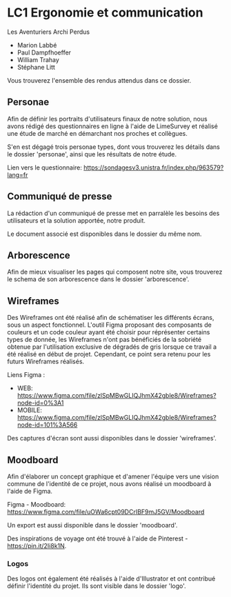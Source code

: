 # LC1 Ergonomie et communication

Les Aventuriers Archi Perdus
- Marion Labbé
- Paul Dampfhoeffer
- William Trahay
- Stéphane Litt


Vous trouverez l'ensemble des rendus attendus dans ce dossier.

## Personae

Afin de définir les portraits d'utilisateurs finaux de notre solution, nous avons rédigé des questionnaires en ligne à l'aide de LimeSurvey et réalisé une étude de marché en démarchant nos proches et collègues.

S'en est dégagé trois personae types, dont vous trouverez les détails dans le dossier 'personae', ainsi que les résultats de notre étude.

Lien vers le questionnaire: https://sondagesv3.unistra.fr/index.php/963579?lang=fr


## Communiqué de presse

La rédaction d'un communiqué de presse met en parralèle les besoins des utilisateurs et la solution apportée, notre produit.

Le document associé est disponibles dans le dossier du même nom.


## Arborescence 

Afin de mieux visualiser les pages qui composent notre site, vous trouverez le schema de son arborescence dans le dossier 'arborescence'.


## Wireframes

Des Wireframes ont été réalisé afin de schématiser les différents écrans, sous un aspect fonctionnel.
L'outil Figma proposant des composants de couleurs et un code couleur ayant été choisir pour réprésenter certains types de donnée, les Wireframes n'ont pas bénéficiés de la sobriété obtenue par l'utilisation exclusive de dégradés de gris lorsque ce travail a été réalisé en début de projet.
Cependant, ce point sera retenu pour les futurs Wireframes réalisés.

Liens Figma :
- WEB: https://www.figma.com/file/zlSpMBwGLIQJhmX42gble8/Wireframes?node-id=0%3A1
- MOBILE: https://www.figma.com/file/zlSpMBwGLIQJhmX42gble8/Wireframes?node-id=101%3A566

Des captures d'écran sont aussi disponibles dans le dossier 'wireframes'.


## Moodboard

Afin d'élaborer un concept graphique et d'amener l'équipe vers une vision commune de l'identité de ce projet, nous avons réalisé un moodboard à l'aide de Figma.

Figma - Moodboard: https://www.figma.com/file/uOWa6cpt09DCrIBF9mJ5GV/Moodboard

Un export est aussi disponible dans le dossier 'moodboard'.

Des inspirations de voyage ont été trouvé à l'aide de Pinterest - https://pin.it/2Ii8k1N.


### Logos 

Des logos ont également été réalisés à l'aide d'Illustrator et ont contribué définir l'identité du projet.
Ils sont visible dans le dossier 'logo'.


